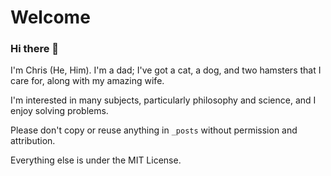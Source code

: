 # Welcome

### Hi there 👋

I'm Chris (He, Him). I'm a dad; I've got a cat, a dog, and two hamsters that I care for, along with my amazing wife.

I'm interested in many subjects, particularly philosophy and science, and I enjoy solving problems.

Please don't copy or reuse anything in `_posts` without permission and attribution.

Everything else is under the MIT License.
